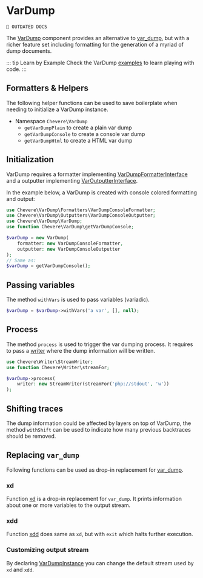 # VarDump

`🚧 OUTDATED DOCS`

The [VarDump](../reference/Chevere/Components/VarDump/VarDump.md) component provides an alternative to [var_dump](https://www.php.net/var-dump), but with a richer feature set including formatting for the generation of a myriad of dump documents.

::: tip Learn by Example
Check the VarDump [examples](https://github.com/chevere/examples/tree/main/02.VarDump) to learn playing with code.
:::

## Formatters & Helpers

The following helper functions can be used to save boilerplate when needing to initialize a VarDump instance.

* Namespace `Chevere\VarDump`
  * `getVarDumpPlain` to create a plain var dump
  * `getVarDumpConsole` to create a console var dump
  * `getVarDumpHtml` to create a HTML var dump

## Initialization

VarDump requires a formatter implementing [VarDumpFormatterInterface](../reference/Chevere/Interfaces/VarDump/VarDumpFormatterInterface.md) and a outputter implementing [VarOutputterInterface](../reference/Chevere/Interfaces/VarDump/VarOutputterInterface.md).

In the example below, a VarDump is created with console colored formatting and output:

```php
use Chevere\VarDump\Formatters\VarDumpConsoleFormatter;
use Chevere\VarDump\Outputters\VarDumpConsoleOutputter;
use Chevere\VarDump\VarDump;
use function Chevere\VarDump\getVarDumpConsole;

$varDump = new VarDump(
    formatter: new VarDumpConsoleFormatter,
    outputter: new VarDumpConsoleOutputter
);
// Same as:
$varDump = getVarDumpConsole();
```

## Passing variables

The method `withVars` is used to pass variables (variadic).

```php
$varDump = $varDump->withVars('a var', [], null);
```

## Process

The method `process` is used to trigger the var dumping process. It requires to pass a [writer](Writer.md) where the dump information will be written.

```php
use Chevere\Writer\StreamWriter;
use function Chevere\Writer\streamFor;

$varDump->process(
    writer: new StreamWriter(streamFor('php://stdout', 'w'))
);
```

## Shifting traces

The dump information could be affected by layers on top of VarDump, the method `withShift` can be used to indicate how many previous backtraces should be removed.

## Replacing `var_dump`

Following functions can be used as drop-in replacement for [var_dump](https://www.php.net/var-dump).

### xd

Function [xd](https://github.com/chevere/chevere/blob/main/src/Chevere/Components/VarDump/functions.php#L75) is a drop-in replacement for `var_dump`. It prints information about one or more variables to the output stream.

### xdd

Function [xdd](https://github.com/chevere/chevere/blob/main/src/Chevere/Components/VarDump/functions.php#L101) does same as `xd`, but with `exit` which halts further execution.

### Customizing output stream

By declaring [VarDumpInstance](../reference/Chevere/Components/VarDump/VarDumpInstance.md) you can change the default stream used by `xd` and `xdd`.
